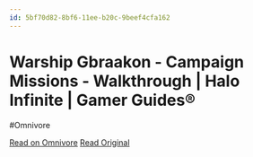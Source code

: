 ```yaml
---
id: 5bf70d82-8bf6-11ee-b20c-9beef4cfa162
---
```


# Warship Gbraakon - Campaign Missions - Walkthrough | Halo Infinite | Gamer Guides®
#Omnivore

[Read on Omnivore](https://omnivore.app/me/warship-gbraakon-campaign-missions-walkthrough-halo-infinite-gam-18c091eefa6)
[Read Original](https://www.gamerguides.com/halo-infinite/guide)


